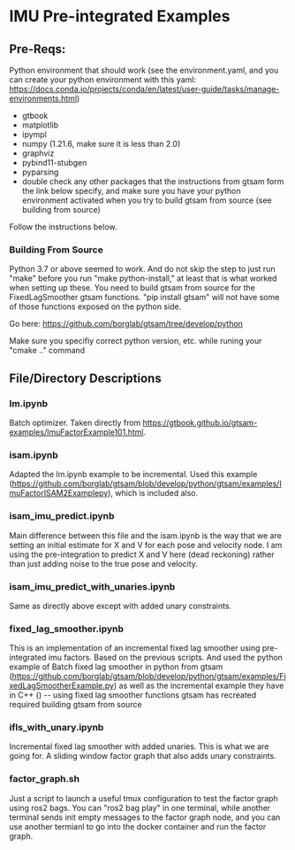 # IMU Pre-integrated Examples

## Pre-Reqs:

Python environment that should work (see the environment.yaml, and you can create your python environment with this yaml: https://docs.conda.io/projects/conda/en/latest/user-guide/tasks/manage-environments.html)

 - gtbook
 - matplotlib
 - ipympl
 - numpy (1.21.6, make sure it is less than 2.0)
 - graphviz
 - pybind11-stubgen
 - pyparsing 
 - double check any other packages that the instructions from gtsam form the link below specify, and make sure you have your python environment activated when you try to build gtsam from source (see building from source)


Follow the instructions below. 

### Building From Source

Python 3.7 or above seemed to work. And do not skip the step to just run "make" before you run "make python-install," at least that is what worked when setting up these. You need to build gtsam from source for the FixedLagSmoother gtsam functions.
"pip install gtsam" will not have some of those functions exposed on the python side.


Go here: https://github.com/borglab/gtsam/tree/develop/python

Make sure you specifiy correct python version, etc. while runing your "cmake .." command


## File/Directory Descriptions

### lm.ipynb

Batch optimizer. Taken directly from https://gtbook.github.io/gtsam-examples/ImuFactorExample101.html.

### isam.ipynb

Adapted the lm.ipynb example to be incremental. Used this example (https://github.com/borglab/gtsam/blob/develop/python/gtsam/examples/ImuFactorISAM2Examplepy), which is included also.

### isam_imu_predict.ipynb

Main difference between this file and the isam.ipynb is the way that we are setting an initial estimate for X and V for each pose and velocity node. I am using the pre-integration to predict X and V here (dead reckoning) rather than just adding noise to the true pose and velocity.

### isam_imu_predict_with_unaries.ipynb

Same as directly above except with added unary constraints.


### fixed_lag_smoother.ipynb

This is an implementation of an incremental fixed lag smoother using pre-integrated imu factors. Based on the previous scripts. And used the python example of Batch fixed lag smoother in python from gtsam (https://github.com/borglab/gtsam/blob/develop/python/gtsam/examples/FixedLagSmootherExample.py) as well as the incremental example they have in C++ () -- using fixed lag smoother functions gtsam has recreated required building gtsam from source

### ifls_with_unary.ipynb

Incremental fixed lag smoother with added unaries. This is what we are going for. A sliding window factor graph that also adds unary constraints.

### factor_graph.sh

Just a script to launch a useful tmux configuration to test the factor graph using ros2 bags. You can "ros2 bag play" in one terminal, while another terminal sends init empty messages to the factor graph node, and you can use another termianl to go into the docker container and run the factor graph.








